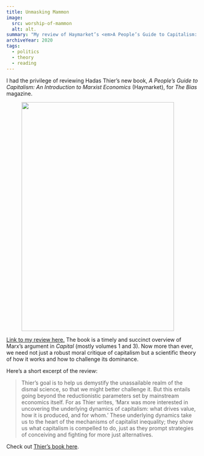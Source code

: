 ```yaml
---
title: Unmasking Mammon
image:
  src: worship-of-mammon
  alt: alt.
summary: "My review of Haymarket’s <em>A People’s Guide to Capitalism: An Introduction to Marxist Economics</em>, for <em>The Bias</em> magazine."
archiveYear: 2020
tags:
  - politics
  - theory
  - reading
---
```


I had the privilege of reviewing Hadas Thier’s new book, _A People’s Guide to Capitalism: An Introduction to Marxist Economics_ (Haymarket), for _The Bias_ magazine.

<figure class="book-list featured">
    <a class="img-link" href="#" target="_blank">
        <img src="../../../img/posts/peoples-guide-to-capitalism-regular.webp" width="400" height="600" alt="" />
    </a>
</figure>

[Link to my review here.](https://christiansocialism.com/hadas-thier-marx-haymarket-review/) The book is a timely and succinct overview of Marx’s argument in _Capital_ (mostly volumes 1 and 3). Now more than ever, we need not just a robust moral critique of capitalism but a scientific theory of how it works and how to challenge its dominance.

Here’s a short excerpt of the review:

> Thier’s goal is to help us demystify the unassailable realm of the dismal science, so that we might better challenge it. But this entails going beyond the reductionistic parameters set by mainstream economics itself. For as Thier writes, ‘Marx was more interested in uncovering the underlying dynamics of capitalism: what drives value, how it is produced, and for whom.’ These underlying dynamics take us to the heart of the mechanisms of capitalist inequality; they show us what capitalism is compelled to do, just as they prompt strategies of conceiving and fighting for more just alternatives.

Check out [Thier’s book here](https://www.haymarketbooks.org/books/1481-a-people-s-guide-to-capitalism).
